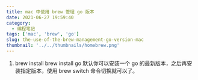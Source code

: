 ```yaml
---
title: mac 中使用 brew 管理 go 版本
date: 2021-06-27 19:59:40
category:
  - 编程笔记
tags: ['mac', 'brew', 'go']
slug: the-use-of-the-brew-management-go-version-mac
thumbnail: '../../thumbnails/homebrew.png'
---
```


1. brew install
   brew install go
   默认你可以安装一个 go 的最新版本，之后再安装指定版本，使用 brew switch 命令切换就可以了。
